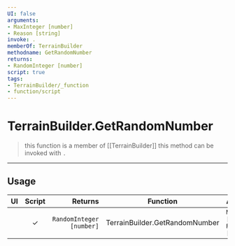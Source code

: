 ```yaml
---
UI: false
arguments:
- MaxInteger [number]
- Reason [string]
invoke: .
memberOf: TerrainBuilder
methodname: GetRandomNumber
returns:
- RandomInteger [number]
script: true
tags:
- TerrainBuilder/_function
- function/script
---
```

# TerrainBuilder.GetRandomNumber
> this function is a member of [[TerrainBuilder]]
> this method can be invoked with `.`
-----
## Usage
|  UI | Script | Returns | Function | Arguments |
|:---:|:------:|-------:|:--------:|:---------|
| |✓|`RandomInteger [number]`|TerrainBuilder.GetRandomNumber|`MaxInteger [number]`<br>`Reason [string]`|
